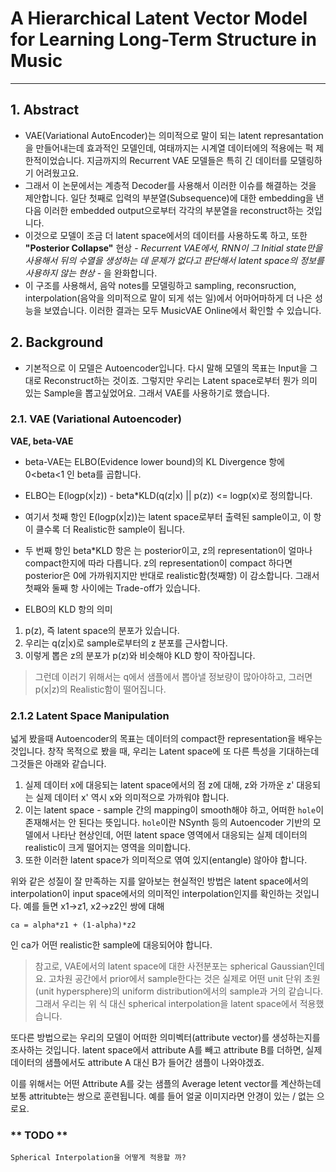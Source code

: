 # A Hierarchical Latent Vector Model for Learning Long-Term Structure in Music
----

## 1. Abstract 
- VAE(Variational AutoEncoder)는 의미적으로 말이 되는 latent represantation을 만들어내는데 효과적인 모델인데, 여태까지는 시계열 데이터에의 적용에는 퍽 제한적이었습니다. 지금까지의 Recurrent VAE 모델들은 특히 긴 데이터를 모델링하기 어려웠고요. 
- 그래서 이 논문에서는 계층적 Decoder를 사용해서 이러한 이슈를 해결하는 것을 제안합니다. 일단 첫째로 입력의 부분열(Subsequence)에 대한 embedding을 낸 다음 이러한 embedded output으로부터 각각의 부분열을 reconstruct하는 것입니다. 
- 이것으로 모델이 조금 더 latent space에서의 데이터를 사용하도록 하고, 또한 **"Posterior Collapse"** 현상 - *Recurrent VAE에서, RNN이 그 Initial state만을 사용해서 뒤의 수열을 생성하는 데 문제가 없다고 판단해서 latent space의 정보를 사용하지 않는 현상* - 을 완화합니다.
- 이 구조를 사용해서, 음악 notes를 모델링하고 sampling, reconsruction, interpolation(음악을 의미적으로 말이 되게 섞는 일)에서 어마어마하게 더 나은 성능을 보였습니다. 이러한 결과는 모두 MusicVAE Online에서 확인할 수 있습니다.

## 2. Background
- 기본적으로 이 모델은 Autoencoder입니다. 다시 말해 모델의 목표는 Input을 그대로 Reconstruct하는 것이죠. 그렇지만 우리는 Latent space로부터 뭔가 의미 있는 Sample을 뽑고싶었어요. 그래서 
VAE를 사용하기로 했습니다. 

### **2.1. VAE (Variational Autoencoder)**

**VAE, beta-VAE**


- beta-VAE는 ELBO(Evidence lower bound)의 KL Divergence 항에 0<beta<1 인 beta를 곱합니다.
- ELBO는 E(logp(x|z)) - beta*KLD(q(z|x) || p(z)) <= logp(x)로 정의합니다.

- 여기서 첫째 항인 E(logp(x|z))는 latent space로부터 출력된 sample이고, 이 항이 클수록 더 Realistic한 sample이 됩니다.

- 두 번째 항인 beta*KLD 항은 는 posterior이고, z의 representation이 얼마나 compact한지에 따라 다릅니다. z의 representation이 compact 하다면 posterior은 0에 가까워지지만 반대로 realistic함(첫째항) 이 감소합니다. 그래서 첫째와 둘째 항 사이에는 Trade-off가 있습니다.

- ELBO의 KLD 항의 의미
1. p(z), 즉 latent space의 분포가 있습니다.
2. 우리는 q(z|x)로 sample로부터의 z 분포를 근사합니다.
3. 이렇게 뽑은 z의 분포가 p(z)와 비슷해야 KLD 항이 작아집니다.
> 그런데 이러기 위해서는 q에서 샘플에서 뽑아낼 정보량이 많아야하고, 그러면 p(x|z)의
Realistic함이 떨어집니다. 

### 2.1.2 Latent Space Manipulation

넓게 봤을때 Autoencoder의 목표는 데이터의 compact한 representation을 배우는 것입니다. 
창작 목적으로 봤을 때, 우리는 Latent space에 또 다른 특성을 기대하는데 그것들은 아래와 같습니다.

1. 실제 데이터 x에 대응되는 latent space에서의 점 z에 대해, z와 가까운 z' 대응되는 실제 데이터 x' 역시 x와 의미적으로 가까워야 합니다.
2. 이는 latent space - sample 간의 mapping이 smooth해야 하고, 어떠한 `hole`이 존재해서는 안 된다는 뜻입니다. `hole`이란 NSynth 등의 Autoencoder 기반의 모델에서 나타난 현상인데, 어떤 latent space 영역에서 대응되는 실제 데이터의 realistic이 크게 떨어지는 영역을 의미합니다.
3. 또한 이러한 latent space가 의미적으로 엮여 있지(entangle) 않아야 합니다.

위와 같은 성질이 잘 만족하는 지를 알아보는 현실적인 방법은 latent space에서의 interpolation이 input space에서의 의미적인 interpolation인지를 확인하는 것입니다.
예를 들면 x1->z1, x2->z2인 쌍에 대해

`ca = alpha*z1 + (1-alpha)*z2`

인 ca가 어떤 realistic한 sample에 대응되어야 합니다.

> 참고로, VAE에서의 latent space에 대한 사전분포는 spherical Gaussian인데요. 고차원 공간에서 prior에서 sample한다는 것은 실제로 어떤 unit 단위 초원(unit hypersphere)의 uniform distribution에서의 sample과 거의 같습니다. 그래서 우리는 위 식 대신 spherical interpolation을 latent space에서 적용했습니다. 

또다른 방법으로는 우리의 모델이 어떠한 의미벡터(attribute vector)를 생성하는지를 조사하는 것입니다. latent space에서 attribute A를 빼고 attribute B를 더하면, 실제 데이터의 샘플에서도 attribute A 대신 B가 들어간 샘플이 나와야겠죠.

이를 위해서는 어떤 Attribute A를 갖는 샘플의 Average letent vector를 계산하는데 보통 attritubte는 쌍으로 훈련됩니다. 예를 들어 얼굴 이미지라면 안경이 있는 / 없는 으로요.



### ** TODO **

`Spherical Interpolation을 어떻게 적용할 까?`








